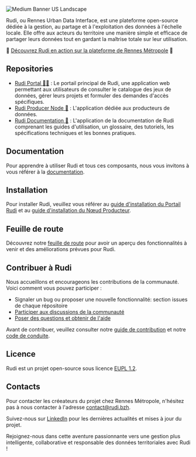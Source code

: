 ![Medium Banner US Landscape](https://github.com/Rudi-pages-WIP/.github/assets/14858948/6b0df183-cca6-4898-8a11-41a26b6ca202)

Rudi, ou Rennes Urban Data Interface, est une plateforme open-source dédiée à la gestion, au partage et à l'exploitation des données à l'échelle locale. Elle offre aux acteurs du territoire une manière simple et efficace de partager leurs données tout en gardant la maîtrise totale sur leur utilisation. 

🚀 [Découvrez Rudi en action sur la plateforme de Rennes Métropole](https://rudi.bzh/) 🚀

## Repositories

- [Rudi Portal 🧑‍💻](https://github.com/Rudi-pages-WIP/Rudi-Portal) : Le portail principal de Rudi, une application web permettant aux utilisateurs de consulter le catalogue des jeux de données, gérer leurs projets et formuler des demandes d'accès spécifiques.
- [Rudi Producer Node 🔨](https://github.com/Rudi-pages-WIP/Rudi-Producer-Node) : L'application dédiée aux producteurs de données.
- [Rudi Documentation 📑](https://github.com/Rudi-pages-WIP/Rudi-Documentation) : L'application de la documentation de Rudi comprenant les guides d'utilisation, un glossaire, des tutoriels, les spécifications techniques et les bonnes pratiques.

## Documentation

Pour apprendre à utiliser Rudi et tous ces composants, nous vous invitons à vous référer à la [documentation](https://doc.rudi.bzh). 

## Installation

Pour installer Rudi, veuillez vous référer au [guide d'installation du Portail Rudi](https://github.com/Rudi-pages-WIP/Rudi-Portal/blob/main/INSTALL.md) et au [guide d'installation du Nœud Producteur](https://github.com/Rudi-pages-WIP/Rudi-Producer-Node/blob/main/INSTALL.md).

## Feuille de route

Découvrez notre [feuille de route](https://github.com/orgs/Rudi-pages-WIP/projects/1) pour avoir un aperçu des fonctionnalités à venir et des améliorations prévues pour Rudi.

## Contribuer à Rudi

Nous accueillons et encourageons les contributions de la communauté. Voici comment vous pouvez participer :

- Signaler un bug ou proposer une nouvelle fonctionnalité: section issues de chaque répositoire
- [Participer aux discussions de la communauté](https://github.com/orgs/Rudi-pages-WIP/discussions)
- [Poser des questions et obtenir de l'aide](https://github.com/orgs/Rudi-pages-WIP/discussions/categories/questions-et-r%C3%A9ponses)

Avant de contribuer, veuillez consulter notre [guide de contribution](CONTRIBUTING.md) et notre [code de conduite](CODE_OF_CONDUCT.md).

## Licence

Rudi est un projet open-source sous licence [EUPL 1.2](LICENCE.md).

## Contacts

Pour contacter les créeateurs du projet chez Rennes Métropole, n'hésitez pas à nous contacter à l'adresse [contact@rudi.bzh](mailto:contact@rudi.bzh).

Suivez-nous sur [LinkedIn](https://www.linkedin.com/company/portail-rudi/about/) pour les dernières actualités et mises à jour du projet.

Rejoignez-nous dans cette aventure passionnante vers une gestion plus intelligente, collaborative et responsable des données territoriales avec Rudi !
